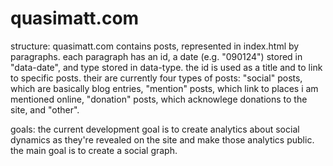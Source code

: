 # quasimatt.com

structure:
quasimatt.com contains posts, represented in index.html by paragraphs. each paragraph has an id, a date (e.g. "090124") stored in "data-date", and type stored in data-type. the id is used as a title and to link to specific posts. their are currently four types of posts: "social" posts, which are basically blog entries, "mention" posts, which link to places i am mentioned online, "donation" posts, which acknowlege donations to the site, and "other".

goals:
the current development goal is to create analytics about social dynamics as they're revealed on the site and make those analytics public. the main goal is to create a social graph.
